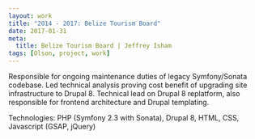 ```yaml
---
layout: work
title: "2014 - 2017: Belize Tourism Board"
date: 2017-01-31
meta:
  title: Belize Tourism Board | Jeffrey Isham
tags: [Olson, project, work]
---
```


<p>Responsible for ongoing maintenance duties of legacy Symfony/Sonata codebase. Led technical analysis proving cost benefit of upgrading site infrastructure to Drupal 8. Technical lead on Drupal 8 replatform, also responsible for frontend architecture and Drupal templating.</p>
<p class="small">Technologies: PHP (Symfony 2.3 with Sonata), Drupal 8, HTML, CSS, Javascript (GSAP, jQuery)</p>
